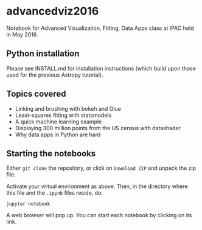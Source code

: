 # advancedviz2016
Notebook for Advanced Visualization, Fitting, Data Apps class at IPAC held in May 2016.

## Python installation

Please see INSTALL.md for installation instructions (which build upon those used for the previous
Astropy tutorial).

## Topics covered

* Linking and brushing with bokeh and Glue
* Least-squares fitting with statsmodels
* A quick machine learning example
* Displaying 300 million points from the US census with datashader
* Why data apps in Python are hard


## Starting the notebooks
Either `git clone` the repository, or click on `Download ZIP` and unpack the zip file.

Activate your virtual environment as above. Then, in the directory where this file and
the `.ipynb` files reside, do:
```
jupyter notebook
```

A web browser will pop up. You can start each notebook by clicking on its link.

